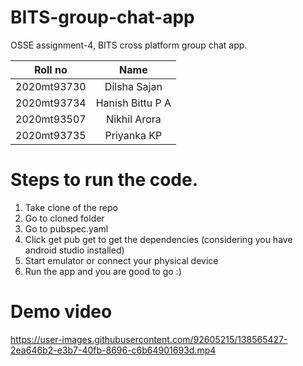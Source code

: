 # BITS-group-chat-app
OSSE assignment-4, BITS cross platform group chat app.

| Roll no       | Name            |
| ------------- |:----------------:| 
| 2020mt93730   | Dilsha Sajan     |
| 2020mt93734   | Hanish Bittu P A |  
| 2020mt93507   | Nikhil Arora     |
| 2020mt93735   | Priyanka KP      |

# Steps to run the code.
1. Take clone of the repo 
2. Go to cloned folder 
3. Go to pubspec.yaml 
4. Click get pub get to get the dependencies (considering you have android studio installed)
5. Start emulator or connect your physical device
6. Run the app and you are good to go :)


# Demo video

https://user-images.githubusercontent.com/92605215/138565427-2ea646b2-e3b7-40fb-8696-c6b64901693d.mp4

